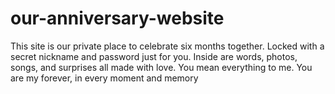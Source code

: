 # our-anniversary-website
This site is our private place to celebrate six months together. Locked with a secret nickname and password just for you. Inside are words, photos, songs, and surprises all made with love. You mean everything to me. You are my forever, in every moment and memory

